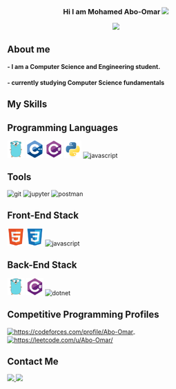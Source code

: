 <h3 align="center">
  Hi I am Mohamed Abo-Omar
  <img src="https://media.giphy.com/media/hvRJCLFzcasrR4ia7z/giphy.gif" width="28">
</h3>
<p align="center">
  <a href="https://github.com/DenverCoder1/readme-typing-svg"><img src="https://readme-typing-svg.herokuapp.com/?lines=Computer%20Science%20and%20Engineering%20Student;Competitve%20Programmer;Machine%20Learning%20Enthusiast&font=Fira%20Code&center=true&width=600&height=45&color=D27800&vCenter=true&size=22"></a>
</p> 

## About me

<h4 align="left">- I am a Computer Science and Engineering student.</h5>
<h4 align="left">- currently studying Computer Science fundamentals</h5>

## My Skills
<h2 align="left">Programming Languages</h2>
<div align="left">
  <img src="https://raw.githubusercontent.com/devicons/devicon/master/icons/go/go-original.svg" alt="golang" width="40" height="40"/>
  <img src="https://raw.githubusercontent.com/devicons/devicon/master/icons/cplusplus/cplusplus-original.svg" alt="cplusplus" width="40" height="40"/>
<img src="https://raw.githubusercontent.com/devicons/devicon/master/icons/csharp/csharp-original.svg" alt="csharp" width="40" height="40"/>
<img src="https://raw.githubusercontent.com/devicons/devicon/master/icons/python/python-original.svg" alt="python" width="40" height="40"/>
<img src="https://cdn-icons-png.flaticon.com/512/5968/5968292.png" alt="javascript" width="40" height="40"/>
  
  </div>
<h2 align="left">Tools</h2>
<div align="left">
  <img src="https://www.vectorlogo.zone/logos/git-scm/git-scm-icon.svg" alt="git" width="40" height="40"/>
  <img src="https://www.vectorlogo.zone/logos/jupyter/jupyter-icon.svg" alt="jupyter" width="40" height="40"/>
  <img src="https://www.vectorlogo.zone/logos/getpostman/getpostman-icon.svg" alt="postman" width="40" height="40"/>
</div>
  
<h2 align="left">Front-End Stack</h2>
<div align="left">
  <img src="https://raw.githubusercontent.com/devicons/devicon/master/icons/html5/html5-original.svg" alt="html5" width="40" height="40"/>
  <img src="https://raw.githubusercontent.com/devicons/devicon/master/icons/css3/css3-original.svg" alt="css" width="40" height="40"/>
  <img src="https://cdn-icons-png.flaticon.com/512/5968/5968292.png" alt="javascript" width="40" height="40"/>
</div>
<h2 align="left">Back-End Stack</h2>
<div align="left">
  <!-- <img src="https://api.iconify.design/logos/go.svg" alt="golang" width="40" height="40"/> -->
  <img src="https://raw.githubusercontent.com/devicons/devicon/master/icons/go/go-original.svg" alt="golang" width="40" height="40"/>
  <img src="https://raw.githubusercontent.com/devicons/devicon/master/icons/csharp/csharp-original.svg" alt="csharp" width="40" height="40"/>
<img src="https://api.iconify.design/logos/dotnet.svg" alt="dotnet" width="40" height="40"/>
</div>

<h2 align="left">Competitive Programming Profiles</h2>
<div align="left">
    <a href="https://codeforces.com/profile/Abo-Omar" target="blank">
        <img align="center" src="https://raw.githubusercontent.com/rahuldkjain/github-profile-readme-generator/master/src/images/icons/Social/codeforces.svg" alt="https://codeforces.com/profile/Abo-Omar" height="40" width="40" />
    </a>
    &emsp; 
    <a href="https://leetcode.com/u/Abo-Omar/" target="blank">
        <img align="center" src="https://raw.githubusercontent.com/rahuldkjain/github-profile-readme-generator/master/src/images/icons/Social/leet-code.svg" alt="https://leetcode.com/u/Abo-Omar/" height="35" width="30" />
    </a>
</div>

<h2 align="left">Contact Me</h2>
<div align="left">
  <a href="https://www.linkedin.com/in/mohamed-abo-omar/" target="_blank">
    <img src="https://img.shields.io/badge/Linkedin-0b66c3?style=flat&logo=linkedin&logoColor=white"/>
  </a>
  <a href="mailto:mohamedaboomar1211@gmail.com">
      <img src="https://img.shields.io/badge/Gmail-e34033?style=flat&logo=Gmail&logoColor=white"/>
  </a>
</div>
